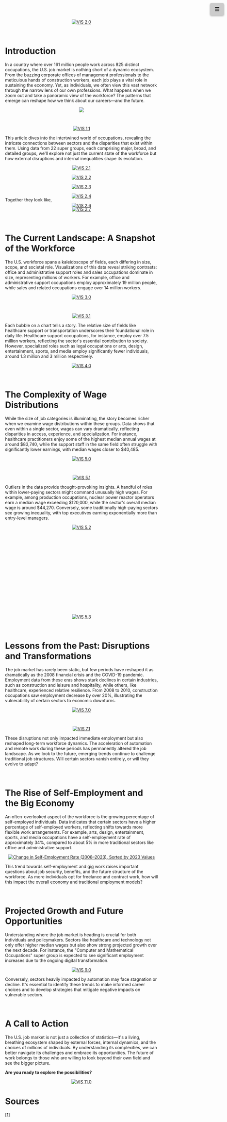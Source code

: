 
<div style="margin:1em calc(50% - 50vw);" align="center">
    <div class='tableauPlaceholder' id='viz1733296304494' style='position: relative'>
        <noscript>
            <a href='#'>
                <img alt='VIS 2.0' src='https://public.tableau.com/static/images/US/USJobs_17332654883260/VIS2_0/1_rss.png' style='border: none' />
            </a>
        </noscript>
        <object class='tableauViz' style='display:none;'>
            <param name='host_url' value='https%3A%2F%2Fpublic.tableau.com%2F' />
            <param name='embed_code_version' value='3' />
            <param name='site_root' value='' />
            <param name='name' value='USJobs_17332654883260/VIS2_0' />
            <param name='tabs' value='no' />
            <param name='toolbar' value='yes' />
            <param name='static_image' value='https://public.tableau.com/static/images/US/USJobs_17332654883260/VIS2_0/1.png' />
            <param name='animate_transition' value='yes' />
            <param name='display_static_image' value='yes' />
            <param name='display_spinner' value='yes' />
            <param name='display_overlay' value='yes' />
            <param name='display_count' value='yes' />
            <param name='language' value='en-US' />
            <param name='filter' value='publish=yes' />
        </object>
    </div>
    <script type='text/javascript'>
        var divElement = document.getElementById('viz1733296304494');
        var vizElement = divElement.getElementsByTagName('object')[0];
        if (divElement.offsetWidth > 800) {
            vizElement.style.width = '1000px';
            vizElement.style.height = '600px';
        } else if (divElement.offsetWidth > 500) {
            vizElement.style.width = '1000px';
            vizElement.style.height = '500px';
        } else {
            vizElement.style.width = '100%';
            vizElement.style.height = '600px';
        }
        var scriptElement = document.createElement('script');
        scriptElement.src = 'https://public.tableau.com/javascripts/api/viz_v1.js';
        vizElement.parentNode.insertBefore(scriptElement, vizElement);
    </script>
</div>

&nbsp;

<div id="stickyMenuIcon" onclick="toggleStickyMenu()" style="
    position: fixed;
    top: 10px;
    right: 10px;
    cursor: pointer;
    z-index: 1000;
    background-color: #ccc;
    padding: 10px 15px;
    border-radius: 5px;
    box-shadow: 0 2px 5px rgba(0,0,0,0.3);
    font-size: 18px;
    font-weight: bold;
    text-align: center;
">
    ☰
</div>


# **Introduction**
In a country where over 161 million people work across 825 distinct occupations, the U.S. job market is nothing short of a dynamic ecosystem. From the buzzing corporate offices of management professionals to the meticulous hands of construction workers, each job plays a vital role in sustaining the economy. Yet, as individuals, we often view this vast network through the narrow lens of our own professions. What happens when we zoom out and take a panoramic view of the workforce? The patterns that emerge can reshape how we think about our careers—and the future.


<div style="margin:1em calc(50% - 50vw);" align="center">
        <div class='tableauPlaceholder' id='viz1733270211721' style='position: relative'><noscript><a href='#'><img alt=' ' src='https:&#47;&#47;public.tableau.com&#47;static&#47;images&#47;US&#47;USJobs_17332654883260&#47;VIS1_0&#47;1_rss.png' style='border: none' /></a></noscript><object class='tableauViz'  style='display:none;'><param name='host_url' value='https%3A%2F%2Fpublic.tableau.com%2F' /> <param name='embed_code_version' value='3' /> <param name='site_root' value='' /><param name='name' value='USJobs_17332654883260&#47;VIS1_0' /><param name='tabs' value='yes' /><param name='toolbar' value='yes' /><param name='static_image' value='https:&#47;&#47;public.tableau.com&#47;static&#47;images&#47;US&#47;USJobs_17332654883260&#47;VIS1_0&#47;1.png' /> <param name='animate_transition' value='yes' /><param name='display_static_image' value='yes' /><param name='display_spinner' value='yes' /><param name='display_overlay' value='yes' /><param name='display_count' value='yes' /><param name='language' value='en-US' /></object></div>                <script type='text/javascript'>                    var divElement = document.getElementById('viz1733270211721');                    var vizElement = divElement.getElementsByTagName('object')[0];                    if ( divElement.offsetWidth > 800 ) { vizElement.style.width='800px';vizElement.style.height='627px';} else if ( divElement.offsetWidth > 500 ) { vizElement.style.width='800px';vizElement.style.height='627px';} else { vizElement.style.width='100%';vizElement.style.height='727px';}+'px';                    var scriptElement = document.createElement('script');                    scriptElement.src = 'https://public.tableau.com/javascripts/api/viz_v1.js';                    vizElement.parentNode.insertBefore(scriptElement, vizElement);                </script>
</div>

&nbsp;

<div style="margin:1em calc(50% - 50vw);" align="center">
        <div class='tableauPlaceholder' id='viz1733280144565' style='position: relative'><noscript><a href='#'><img alt='VIS 1.1 ' src='https:&#47;&#47;public.tableau.com&#47;static&#47;images&#47;US&#47;USJobs_17332654883260&#47;VIS1_1&#47;1_rss.png' style='border: none' /></a></noscript><object class='tableauViz'  style='display:none;'><param name='host_url' value='https%3A%2F%2Fpublic.tableau.com%2F' /> <param name='embed_code_version' value='3' /> <param name='site_root' value='' /><param name='name' value='USJobs_17332654883260&#47;VIS1_1' /><param name='tabs' value='no' /><param name='toolbar' value='yes' /><param name='static_image' value='https:&#47;&#47;public.tableau.com&#47;static&#47;images&#47;US&#47;USJobs_17332654883260&#47;VIS1_1&#47;1.png' /> <param name='animate_transition' value='yes' /><param name='display_static_image' value='yes' /><param name='display_spinner' value='yes' /><param name='display_overlay' value='yes' /><param name='display_count' value='yes' /><param name='language' value='en-US' /><param name='filter' value='publish=yes' /></object></div>                <script type='text/javascript'>                    var divElement = document.getElementById('viz1733280144565');                    var vizElement = divElement.getElementsByTagName('object')[0];                    if ( divElement.offsetWidth > 800 ) { vizElement.style.width='800px';vizElement.style.height='627px';} else if ( divElement.offsetWidth > 500 ) { vizElement.style.width='800px';vizElement.style.height='627px';} else { vizElement.style.width='100%';vizElement.style.height='727px';}+'px';;                    var scriptElement = document.createElement('script');                    scriptElement.src = 'https://public.tableau.com/javascripts/api/viz_v1.js';                    vizElement.parentNode.insertBefore(scriptElement, vizElement);                </script>
</div>

This article dives into the intertwined world of occupations, revealing the intricate connections between sectors and the disparities that exist within them. Using data from 22 super groups, each comprising major, broad, and detailed groups, we'll explore not just the current state of the workforce but how external disruptions and internal inequalities shape its evolution.

<div style="margin:1em calc(50% - 50vw);" align="center">
    <div class='tableauPlaceholder' id='viz1733297201170' style='position: relative'>
        <noscript>
            <a href='#'>
                <img alt='VIS 2.1' src='https://public.tableau.com/static/images/US/USJobs_17332654883260/VIS2_1/1_rss.png' style='border: none' />
            </a>
        </noscript>
        <object class='tableauViz' style='display:none;'>
            <param name='host_url' value='https%3A%2F%2Fpublic.tableau.com%2F' />
            <param name='embed_code_version' value='3' />
            <param name='site_root' value='' />
            <param name='name' value='USJobs_17332654883260/VIS2_1' />
            <param name='tabs' value='no' />
            <param name='toolbar' value='yes' />
            <param name='static_image' value='https://public.tableau.com/static/images/US/USJobs_17332654883260/VIS2_1/1.png' />
            <param name='animate_transition' value='yes' />
            <param name='display_static_image' value='yes' />
            <param name='display_spinner' value='yes' />
            <param name='display_overlay' value='yes' />
            <param name='display_count' value='yes' />
            <param name='language' value='en-US' />
            <param name='filter' value='publish=yes' />
        </object>
    </div>
    <script type='text/javascript'>
        var divElement = document.getElementById('viz1733297201170');
        var vizElement = divElement.getElementsByTagName('object')[0];
        if (divElement.offsetWidth > 800) {
            vizElement.style.width = '1000px';
            vizElement.style.height = '827px';
        } else if (divElement.offsetWidth > 500) {
            vizElement.style.width = '1000px';
            vizElement.style.height = '827px';
        } else {
            vizElement.style.width = '100%';
            vizElement.style.height = '1227px';
        }
        var scriptElement = document.createElement('script');
        scriptElement.src = 'https://public.tableau.com/javascripts/api/viz_v1.js';
        vizElement.parentNode.insertBefore(scriptElement, vizElement);
    </script>
</div>

<div style="margin:1em calc(50% - 50vw);" align="center">
    <div class='tableauPlaceholder' id='viz1733297331757' style='position: relative'>
        <noscript>
            <a href='#'>
                <img alt='VIS 2.2' src='https://public.tableau.com/static/images/US/USJobs_17332654883260/VIS2_2/1_rss.png' style='border: none' />
            </a>
        </noscript>
        <object class='tableauViz' style='display:none;'>
            <param name='host_url' value='https%3A%2F%2Fpublic.tableau.com%2F' />
            <param name='embed_code_version' value='3' />
            <param name='site_root' value='' />
            <param name='name' value='USJobs_17332654883260/VIS2_2' />
            <param name='tabs' value='no' />
            <param name='toolbar' value='yes' />
            <param name='static_image' value='https://public.tableau.com/static/images/US/USJobs_17332654883260/VIS2_2/1.png' />
            <param name='animate_transition' value='yes' />
            <param name='display_static_image' value='yes' />
            <param name='display_spinner' value='yes' />
            <param name='display_overlay' value='yes' />
            <param name='display_count' value='yes' />
            <param name='language' value='en-US' />
            <param name='filter' value='publish=yes' />
        </object>
    </div>
    <script type='text/javascript'>
        var divElement = document.getElementById('viz1733297331757');
        var vizElement = divElement.getElementsByTagName('object')[0];
        if (divElement.offsetWidth > 800) {
            vizElement.style.width = '1000px';
            vizElement.style.height = '827px';
        } else if (divElement.offsetWidth > 500) {
            vizElement.style.width = '1000px';
            vizElement.style.height = '827px';
        } else {
            vizElement.style.width = '100%';
            vizElement.style.height = '1227px';
        }
        var scriptElement = document.createElement('script');
        scriptElement.src = 'https://public.tableau.com/javascripts/api/viz_v1.js';
        vizElement.parentNode.insertBefore(scriptElement, vizElement);
    </script>
</div>

<div style="margin:1em calc(50% - 50vw);" align="center">
    <div class='tableauPlaceholder' id='viz1733297444285' style='position: relative'>
        <noscript>
            <a href='#'>
                <img alt='VIS 2.3' src='https://public.tableau.com/static/images/US/USJobs_17332654883260/VIS2_3/1_rss.png' style='border: none' />
            </a>
        </noscript>
        <object class='tableauViz' style='display:none;'>
            <param name='host_url' value='https%3A%2F%2Fpublic.tableau.com%2F' />
            <param name='embed_code_version' value='3' />
            <param name='site_root' value='' />
            <param name='name' value='USJobs_17332654883260/VIS2_3' />
            <param name='tabs' value='no' />
            <param name='toolbar' value='yes' />
            <param name='static_image' value='https://public.tableau.com/static/images/US/USJobs_17332654883260/VIS2_3/1.png' />
            <param name='animate_transition' value='yes' />
            <param name='display_static_image' value='yes' />
            <param name='display_spinner' value='yes' />
            <param name='display_overlay' value='yes' />
            <param name='display_count' value='yes' />
            <param name='language' value='en-US' />
            <param name='filter' value='publish=yes' />
        </object>
    </div>
    <script type='text/javascript'>
        var divElement = document.getElementById('viz1733297444285');
        var vizElement = divElement.getElementsByTagName('object')[0];
        if (divElement.offsetWidth > 800) {
            vizElement.style.width = '1000px';
            vizElement.style.height = '827px';
        } else if (divElement.offsetWidth > 500) {
            vizElement.style.width = '1000px';
            vizElement.style.height = '827px';
        } else {
            vizElement.style.width = '100%';
            vizElement.style.height = '1227px';
        }
        var scriptElement = document.createElement('script');
        scriptElement.src = 'https://public.tableau.com/javascripts/api/viz_v1.js';
        vizElement.parentNode.insertBefore(scriptElement, vizElement);
    </script>
</div>

<div style="margin:1em calc(50% - 50vw);" align="center">
    <div class='tableauPlaceholder' id='viz1733297524888' style='position: relative'>
        <noscript>
            <a href='#'>
                <img alt='VIS 2.4' src='https://public.tableau.com/static/images/US/USJobs_17332654883260/VIS2_4/1_rss.png' style='border: none' />
            </a>
        </noscript>
        <object class='tableauViz' style='display:none;'>
            <param name='host_url' value='https%3A%2F%2Fpublic.tableau.com%2F' />
            <param name='embed_code_version' value='3' />
            <param name='site_root' value='' />
            <param name='name' value='USJobs_17332654883260/VIS2_4' />
            <param name='tabs' value='no' />
            <param name='toolbar' value='yes' />
            <param name='static_image' value='https://public.tableau.com/static/images/US/USJobs_17332654883260/VIS2_4/1.png' />
            <param name='animate_transition' value='yes' />
            <param name='display_static_image' value='yes' />
            <param name='display_spinner' value='yes' />
            <param name='display_overlay' value='yes' />
            <param name='display_count' value='yes' />
            <param name='language' value='en-US' />
            <param name='filter' value='publish=yes' />
        </object>
    </div>
    <script type='text/javascript'>
        var divElement = document.getElementById('viz1733297524888');
        var vizElement = divElement.getElementsByTagName('object')[0];
        if (divElement.offsetWidth > 800) {
            vizElement.style.width = '1000px';
            vizElement.style.height = '827px';
        } else if (divElement.offsetWidth > 500) {
            vizElement.style.width = '1000px';
            vizElement.style.height = '827px';
        } else {
            vizElement.style.width = '100%';
            vizElement.style.height = '1227px';
        }
        var scriptElement = document.createElement('script');
        scriptElement.src = 'https://public.tableau.com/javascripts/api/viz_v1.js';
        vizElement.parentNode.insertBefore(scriptElement, vizElement);
    </script>
</div>

<div style="margin:1em calc(50% - 50vw);" align="center">
    <div class='tableauPlaceholder' id='viz1733297563140' style='position: relative'>
        <noscript>
            <a href='#'>
                <img alt='VIS 2.6' src='https://public.tableau.com/static/images/US/USJobs_17332654883260/VIS2_6/1_rss.png' style='border: none' />
            </a>
        </noscript>
        <object class='tableauViz' style='display:none;'>
            <param name='host_url' value='https%3A%2F%2Fpublic.tableau.com%2F' />
            <param name='embed_code_version' value='3' />
            <param name='site_root' value='' />
            <param name='name' value='USJobs_17332654883260/VIS2_6' />
            <param name='tabs' value='no' />
            <param name='toolbar' value='yes' />
            <param name='static_image' value='https://public.tableau.com/static/images/US/USJobs_17332654883260/VIS2_6/1.png' />
            <param name='animate_transition' value='yes' />
            <param name='display_static_image' value='yes' />
            <param name='display_spinner' value='yes' />
            <param name='display_overlay' value='yes' />
            <param name='display_count' value='yes' />
            <param name='language' value='en-US' />
            <param name='filter' value='publish=yes' />
        </object>
    </div>
    <script type='text/javascript'>
        var divElement = document.getElementById('viz1733297563140');
        var vizElement = divElement.getElementsByTagName('object')[0];
        if (divElement.offsetWidth > 800) {
            vizElement.style.width = '1000px';
            vizElement.style.height = '550px';
        } else if (divElement.offsetWidth > 500) {
            vizElement.style.width = '1000px';
            vizElement.style.height = '550px';
        } else {
            vizElement.style.width = '100%';
            vizElement.style.height = '550px';
        }
        var scriptElement = document.createElement('script');
        scriptElement.src = 'https://public.tableau.com/javascripts/api/viz_v1.js';
        vizElement.parentNode.insertBefore(scriptElement, vizElement);
    </script>
</div>

<div style="margin-top: -50px;">
    Together they look like,
</div>


<div style="margin:1em calc(50% - 50vw);" align="center">
    <div class='tableauPlaceholder' id='viz1733326794334' style='position: relative'>
        <noscript>
            <a href='#'>
                <img alt='VIS 2.7' src='https://public.tableau.com/static/images/US/USJobs_17332654883260/VIS2_7/1_rss.png' style='border: none' />
            </a>
        </noscript>
        <object class='tableauViz' style='display:none;'>
            <param name='host_url' value='https%3A%2F%2Fpublic.tableau.com%2F' />
            <param name='embed_code_version' value='3' />
            <param name='site_root' value='' />
            <param name='name' value='USJobs_17332654883260/VIS2_7' />
            <param name='tabs' value='no' />
            <param name='toolbar' value='yes' />
            <param name='static_image' value='https://public.tableau.com/static/images/US/USJobs_17332654883260/VIS2_7/1.png' />
            <param name='animate_transition' value='yes' />
            <param name='display_static_image' value='yes' />
            <param name='display_spinner' value='yes' />
            <param name='display_overlay' value='yes' />
            <param name='display_count' value='yes' />
            <param name='language' value='en-US' />
            <param name='filter' value='publish=yes' />
        </object>
    </div>
    <script type='text/javascript'>
        var divElement = document.getElementById('viz1733326794334');
        var vizElement = divElement.getElementsByTagName('object')[0];
        if (divElement.offsetWidth > 800) {
            vizElement.style.width = '1000px';
            vizElement.style.height = '827px';
        } else if (divElement.offsetWidth > 500) {
            vizElement.style.width = '1000px';
            vizElement.style.height = '827px';
        } else {
            vizElement.style.width = '100%';
            vizElement.style.height = '1227px';
        }
        var scriptElement = document.createElement('script');
        scriptElement.src = 'https://public.tableau.com/javascripts/api/viz_v1.js';
        vizElement.parentNode.insertBefore(scriptElement, vizElement);
    </script>
</div>


&nbsp;

# **The Current Landscape: A Snapshot of the Workforce**
The U.S. workforce spans a kaleidoscope of fields, each differing in size, scope, and societal role. Visualizations of this data reveal striking contrasts: office and administrative support roles and sales occupations dominate in size, representing millions of workers. For example, office and administrative support occupations employ approximately 19 million people, while sales and related occupations engage over 14 million workers.

<div style="margin:1em calc(50% - 50vw);" align="center">
    <div class='tableauPlaceholder' id='viz1733281655884' style='position: relative'>
        <noscript>
            <a href='#'>
                <img alt='VIS 3.0' src='https://public.tableau.com/static/images/US/USJobs_17332654883260/VIS3_0/1_rss.png' style='border: none' />
            </a>
        </noscript>
        <object class='tableauViz' style='display:none;'>
            <param name='host_url' value='https%3A%2F%2Fpublic.tableau.com%2F' />
            <param name='embed_code_version' value='3' />
            <param name='site_root' value='' />
            <param name='name' value='USJobs_17332654883260/VIS3_0' />
            <param name='tabs' value='yes' />
            <param name='toolbar' value='yes' />
            <param name='static_image' value='https://public.tableau.com/static/images/US/USJobs_17332654883260/VIS3_0/1.png' />
            <param name='animate_transition' value='yes' />
            <param name='display_static_image' value='yes' />
            <param name='display_spinner' value='yes' />
            <param name='display_overlay' value='yes' />
            <param name='display_count' value='yes' />
            <param name='language' value='en-US' />
            <param name='filter' value='publish=yes' />
        </object>
    </div>
    <script type='text/javascript'>
        var divElement = document.getElementById('viz1733281655884');
        var vizElement = divElement.getElementsByTagName('object')[0];
        if (divElement.offsetWidth > 800) {
            vizElement.style.width = '800px';
            vizElement.style.height = '500px';
        } else if (divElement.offsetWidth > 500) {
            vizElement.style.width = '800px';
            vizElement.style.height = '500px';
        } else {
            vizElement.style.width = '100%';
            vizElement.style.height = '500px';
        }
        var scriptElement = document.createElement('script');
        scriptElement.src = 'https://public.tableau.com/javascripts/api/viz_v1.js';
        vizElement.parentNode.insertBefore(scriptElement, vizElement);
    </script>
</div>

&nbsp;

<div style="margin:1em calc(50% - 50vw);" align="center">
    <div class='tableauPlaceholder' id='viz1733281842067' style='position: relative'>
        <noscript>
            <a href='#'>
                <img alt='VIS 3.1' src='https://public.tableau.com/static/images/US/USJobs_17332654883260/VIS3_1/1_rss.png' style='border: none' />
            </a>
        </noscript>
        <object class='tableauViz' style='display:none;'>
            <param name='host_url' value='https%3A%2F%2Fpublic.tableau.com%2F' />
            <param name='embed_code_version' value='3' />
            <param name='site_root' value='' />
            <param name='name' value='USJobs_17332654883260/VIS3_1' />
            <param name='tabs' value='yes' />
            <param name='toolbar' value='yes' />
            <param name='static_image' value='https://public.tableau.com/static/images/US/USJobs_17332654883260/VIS3_1/1.png' />
            <param name='animate_transition' value='yes' />
            <param name='display_static_image' value='yes' />
            <param name='display_spinner' value='yes' />
            <param name='display_overlay' value='yes' />
            <param name='display_count' value='yes' />
            <param name='language' value='en-US' />
            <param name='filter' value='publish=yes' />
        </object>
    </div>
    <script type='text/javascript'>
        var divElement = document.getElementById('viz1733281842067');
        var vizElement = divElement.getElementsByTagName('object')[0];
        if (divElement.offsetWidth > 800) {
            vizElement.style.width = '800px';
            vizElement.style.height = '500px';
        } else if (divElement.offsetWidth > 500) {
            vizElement.style.width = '800px';
            vizElement.style.height = '500px';
        } else {
            vizElement.style.width = '100%';
            vizElement.style.height = '500px';
        }
        var scriptElement = document.createElement('script');
        scriptElement.src = 'https://public.tableau.com/javascripts/api/viz_v1.js';
        vizElement.parentNode.insertBefore(scriptElement, vizElement);
    </script>
</div>


Each bubble on a chart tells a story. The relative size of fields like healthcare support or transportation underscores their foundational role in daily life. Healthcare support occupations, for instance, employ over 7.5 million workers, reflecting the sector's essential contribution to society. However, specialized roles such as legal occupations or arts, design, entertainment, sports, and media employ significantly fewer individuals, around 1.3 million and 3 million respectively.

<div style="margin:1em calc(50% - 50vw);" align="center">
    <div class='tableauPlaceholder' id='viz1733281944172' style='position: relative'>
        <noscript>
            <a href='#'>
                <img alt='VIS 4.0' src='https://public.tableau.com/static/images/US/USJobs_17332654883260/VIS4_0/1_rss.png' style='border: none' />
            </a>
        </noscript>
        <object class='tableauViz' style='display:none;'>
            <param name='host_url' value='https%3A%2F%2Fpublic.tableau.com%2F' />
            <param name='embed_code_version' value='3' />
            <param name='site_root' value='' />
            <param name='name' value='USJobs_17332654883260/VIS4_0' />
            <param name='tabs' value='yes' />
            <param name='toolbar' value='yes' />
            <param name='static_image' value='https://public.tableau.com/static/images/US/USJobs_17332654883260/VIS4_0/1.png' />
            <param name='animate_transition' value='yes' />
            <param name='display_static_image' value='yes' />
            <param name='display_spinner' value='yes' />
            <param name='display_overlay' value='yes' />
            <param name='display_count' value='yes' />
            <param name='language' value='en-US' />
            <param name='filter' value='publish=yes' />
        </object>
    </div>
    <script type='text/javascript'>
        var divElement = document.getElementById('viz1733281944172');
        var vizElement = divElement.getElementsByTagName('object')[0];
        if (divElement.offsetWidth > 800) {
            vizElement.style.width = '800px';
            vizElement.style.height = '500px';
        } else if (divElement.offsetWidth > 500) {
            vizElement.style.width = '800px';
            vizElement.style.height = '500px';
        } else {
            vizElement.style.width = '100%';
            vizElement.style.height = '500px';
        }
        var scriptElement = document.createElement('script');
        scriptElement.src = 'https://public.tableau.com/javascripts/api/viz_v1.js';
        vizElement.parentNode.insertBefore(scriptElement, vizElement);
    </script>
</div>


&nbsp;

# **The Complexity of Wage Distributions**

While the size of job categories is illuminating, the story becomes richer when we examine wage distributions within these groups. Data shows that even within a single sector, wages can vary dramatically, reflecting disparities in access, experience, and specialization. For instance, healthcare practitioners enjoy some of the highest median annual wages at around $83,740, while the support staff in the same field often struggle with significantly lower earnings, with median wages closer to $40,485.


<div style="margin:1em calc(50% - 50vw);" align="center">
    <div class='tableauPlaceholder' id='viz1733280334472' style='position: relative'>
        <noscript>
            <a href='#'>
                <img alt='VIS 5.0' src='https://public.tableau.com/static/images/US/USJobs_17332654883260/VIS5_0/1_rss.png' style='border: none' />
            </a>
        </noscript>
        <object class='tableauViz' style='display:none;'>
            <param name='host_url' value='https%3A%2F%2Fpublic.tableau.com%2F' />
            <param name='embed_code_version' value='3' />
            <param name='site_root' value='' />
            <param name='name' value='USJobs_17332654883260/VIS5_0' />
            <param name='tabs' value='yes' />
            <param name='toolbar' value='yes' />
            <param name='static_image' value='https://public.tableau.com/static/images/US/USJobs_17332654883260/VIS5_0/1.png' />
            <param name='animate_transition' value='yes' />
            <param name='display_static_image' value='yes' />
            <param name='display_spinner' value='yes' />
            <param name='display_overlay' value='yes' />
            <param name='display_count' value='yes' />
            <param name='language' value='en-US' />
            <param name='filter' value='publish=yes' />
        </object>
    </div>
    <script type='text/javascript'>
        var divElement = document.getElementById('viz1733280334472');
        var vizElement = divElement.getElementsByTagName('object')[0];
        if (divElement.offsetWidth > 800) {
            vizElement.style.width = '1200px';
            vizElement.style.height = '900px';
        } else if (divElement.offsetWidth > 500) {
            vizElement.style.width = '1200px';
            vizElement.style.height = '900px';
        } else {
            vizElement.style.width = '100%';
            vizElement.style.height = '900px';
        }
        var scriptElement = document.createElement('script');
        scriptElement.src = 'https://public.tableau.com/javascripts/api/viz_v1.js';
        vizElement.parentNode.insertBefore(scriptElement, vizElement);
    </script>
</div>

&nbsp;

<div style="margin:1em calc(50% - 50vw);" align="center">
    <div class='tableauPlaceholder' id='viz1733280605216' style='position: relative'>
        <noscript>
            <a href='#'>
                <img alt='VIS 5.1' src='https://public.tableau.com/static/images/US/USJobs_17332654883260/VIS5_1/1_rss.png' style='border: none' />
            </a>
        </noscript>
        <object class='tableauViz' style='display:none;'>
            <param name='host_url' value='https%3A%2F%2Fpublic.tableau.com%2F' />
            <param name='embed_code_version' value='3' />
            <param name='site_root' value='' />
            <param name='name' value='USJobs_17332654883260/VIS5_1' />
            <param name='tabs' value='yes' />
            <param name='toolbar' value='yes' />
            <param name='static_image' value='https://public.tableau.com/static/images/US/USJobs_17332654883260/VIS5_1/1.png' />
            <param name='animate_transition' value='yes' />
            <param name='display_static_image' value='yes' />
            <param name='display_spinner' value='yes' />
            <param name='display_overlay' value='yes' />
            <param name='display_count' value='yes' />
            <param name='language' value='en-US' />
            <param name='filter' value='publish=yes' />
        </object>
    </div>
    <script type='text/javascript'>
        var divElement = document.getElementById('viz1733280605216');
        var vizElement = divElement.getElementsByTagName('object')[0];
        if (divElement.offsetWidth > 800) {
            vizElement.style.width = '800px';
            vizElement.style.height = '500px';
        } else if (divElement.offsetWidth > 500) {
            vizElement.style.width = '800px';
            vizElement.style.height = '500px';
        } else {
            vizElement.style.width = '100%';
            vizElement.style.height = '500px';
        }
        var scriptElement = document.createElement('script');
        scriptElement.src = 'https://public.tableau.com/javascripts/api/viz_v1.js';
        vizElement.parentNode.insertBefore(scriptElement, vizElement);
    </script>
</div>



Outliers in the data provide thought-provoking insights. A handful of roles within lower-paying sectors might command unusually high wages. For example, among production occupations, nuclear power reactor operators earn a median wage exceeding $120,000, while the sector's overall median wage is around $44,270. Conversely, some traditionally high-paying sectors see growing inequality, with top executives earning exponentially more than entry-level managers.

<div style="margin:1em calc(50% - 50vw);" align="center">
    <div class="tableauContainer" style="position: relative; width: 800px; height: 250px; overflow: hidden;">
        <!-- Crop the Tableau visualization container -->
        <div class='tableauPlaceholder' id='viz1733280699220' style='position: absolute; top: 0; left: 0; width: 800px; height: 500px;'>
            <noscript>
                <a href='#'>
                    <img alt='VIS 5.2' src='https://public.tableau.com/static/images/ZK/ZK4BP5GX8/1_rss.png' style='border: none' />
                </a>
            </noscript>
            <object class='tableauViz' style='display:none;'>
                <param name='host_url' value='https%3A%2F%2Fpublic.tableau.com%2F' />
                <param name='embed_code_version' value='3' />
                <param name='path' value='shared/ZK4BP5GX8' />
                <param name='toolbar' value='yes' />
                <param name='static_image' value='https://public.tableau.com/static/images/ZK/ZK4BP5GX8/1.png' />
                <param name='animate_transition' value='yes' />
                <param name='display_static_image' value='yes' />
                <param name='display_spinner' value='yes' />
                <param name='display_overlay' value='yes' />
                <param name='display_count' value='yes' />
                <param name='language' value='en-US' />
                <param name='filter' value='publish=yes' />
            </object>
        </div>
    </div>
    <script type='text/javascript'>
        var divElement = document.getElementById('viz1733280699220');
        var vizElement = divElement.getElementsByTagName('object')[0];
        if (divElement.offsetWidth > 800) {
            vizElement.style.width = '800px';
            vizElement.style.height = '500px';
        } else if (divElement.offsetWidth > 500) {
            vizElement.style.width = '800px';
            vizElement.style.height = '500px';
        } else {
            vizElement.style.width = '100%';
            vizElement.style.height = '500px';
        }
        var scriptElement = document.createElement('script');
        scriptElement.src = 'https://public.tableau.com/javascripts/api/viz_v1.js';
        vizElement.parentNode.insertBefore(scriptElement, vizElement);
    </script>
</div>


&nbsp;

<div style="margin:1em calc(50% - 50vw);" align="center">
    <div class='tableauPlaceholder' id='viz1733280854107' style='position: relative'>
        <noscript>
            <a href='#'>
                <img alt='VIS 5.3' src='https://public.tableau.com/static/images/US/USJobs_17332654883260/VIS5_3/1_rss.png' style='border: none' />
            </a>
        </noscript>
        <object class='tableauViz' style='display:none;'>
            <param name='host_url' value='https%3A%2F%2Fpublic.tableau.com%2F' />
            <param name='embed_code_version' value='3' />
            <param name='site_root' value='' />
            <param name='name' value='USJobs_17332654883260/VIS5_3' />
            <param name='tabs' value='yes' />
            <param name='toolbar' value='yes' />
            <param name='static_image' value='https://public.tableau.com/static/images/US/USJobs_17332654883260/VIS5_3/1.png' />
            <param name='animate_transition' value='yes' />
            <param name='display_static_image' value='yes' />
            <param name='display_spinner' value='yes' />
            <param name='display_overlay' value='yes' />
            <param name='display_count' value='yes' />
            <param name='language' value='en-US' />
            <param name='filter' value='publish=yes' />
        </object>
    </div>
    <script type='text/javascript'>
        var divElement = document.getElementById('viz1733280854107');
        var vizElement = divElement.getElementsByTagName('object')[0];
        if (divElement.offsetWidth > 800) {
            vizElement.style.width = '1000px';
            vizElement.style.height = '827px';
        } else if (divElement.offsetWidth > 500) {
            vizElement.style.width = '1000px';
            vizElement.style.height = '827px';
        } else {
            vizElement.style.width = '100%';
            vizElement.style.height = '727px';
        }
        var scriptElement = document.createElement('script');
        scriptElement.src = 'https://public.tableau.com/javascripts/api/viz_v1.js';
        vizElement.parentNode.insertBefore(scriptElement, vizElement);
    </script>
</div>

&nbsp;

# **Lessons from the Past: Disruptions and Transformations**
The job market has rarely been static, but few periods have reshaped it as dramatically as the 2008 financial crisis and the COVID-19 pandemic. Employment data from these eras shows stark declines in certain industries, such as construction and leisure and hospitality, while others, like healthcare, experienced relative resilience. From 2008 to 2010, construction occupations saw employment decrease by over 20%, illustrating the vulnerability of certain sectors to economic downturns.

<div style="margin:1em calc(50% - 50vw);" align="center">
    <div class='tableauPlaceholder' id='viz1733280970108' style='position: relative'>
        <noscript>
            <a href='#'>
                <img alt='VIS 7.0' src='https://public.tableau.com/static/images/US/USJobs_17332654883260/VIS7_0/1_rss.png' style='border: none' />
            </a>
        </noscript>
        <object class='tableauViz' style='display:none;'>
            <param name='host_url' value='https%3A%2F%2Fpublic.tableau.com%2F' />
            <param name='embed_code_version' value='3' />
            <param name='site_root' value='' />
            <param name='name' value='USJobs_17332654883260/VIS7_0' />
            <param name='tabs' value='yes' />
            <param name='toolbar' value='yes' />
            <param name='static_image' value='https://public.tableau.com/static/images/US/USJobs_17332654883260/VIS7_0/1.png' />
            <param name='animate_transition' value='yes' />
            <param name='display_static_image' value='yes' />
            <param name='display_spinner' value='yes' />
            <param name='display_overlay' value='yes' />
            <param name='display_count' value='yes' />
            <param name='language' value='en-US' />
            <param name='filter' value='publish=yes' />
        </object>
    </div>
    <script type='text/javascript'>
        var divElement = document.getElementById('viz1733280970108');
        var vizElement = divElement.getElementsByTagName('object')[0];
        if (divElement.offsetWidth > 800) {
            vizElement.style.width = '1000px';
            vizElement.style.height = '827px';
        } else if (divElement.offsetWidth > 500) {
            vizElement.style.width = '1000px';
            vizElement.style.height = '827px';
        } else {
            vizElement.style.width = '100%';
            vizElement.style.height = '727px';
        }
        var scriptElement = document.createElement('script');
        scriptElement.src = 'https://public.tableau.com/javascripts/api/viz_v1.js';
        vizElement.parentNode.insertBefore(scriptElement, vizElement);
    </script>
</div>

&nbsp;

<div style="margin:1em calc(50% - 50vw);" align="center">
    <div class='tableauPlaceholder' id='viz1733281185129' style='position: relative'>
        <noscript>
            <a href='#'>
                <img alt='VIS 7.1' src='https://public.tableau.com/static/images/US/USJobs_17332654883260/VIS7_1/1_rss.png' style='border: none' />
            </a>
        </noscript>
        <object class='tableauViz' style='display:none;'>
            <param name='host_url' value='https%3A%2F%2Fpublic.tableau.com%2F' />
            <param name='embed_code_version' value='3' />
            <param name='site_root' value='' />
            <param name='name' value='USJobs_17332654883260/VIS7_1' />
            <param name='tabs' value='yes' />
            <param name='toolbar' value='yes' />
            <param name='static_image' value='https://public.tableau.com/static/images/US/USJobs_17332654883260/VIS7_1/1.png' />
            <param name='animate_transition' value='yes' />
            <param name='display_static_image' value='yes' />
            <param name='display_spinner' value='yes' />
            <param name='display_overlay' value='yes' />
            <param name='display_count' value='yes' />
            <param name='language' value='en-US' />
            <param name='filter' value='publish=yes' />
        </object>
    </div>
    <script type='text/javascript'>
        var divElement = document.getElementById('viz1733281185129');
        var vizElement = divElement.getElementsByTagName('object')[0];
        if (divElement.offsetWidth > 800) {
            vizElement.style.width = '1000px';
            vizElement.style.height = '750px';
        } else if (divElement.offsetWidth > 500) {
            vizElement.style.width = '1000px';
            vizElement.style.height = '750px';
        } else {
            vizElement.style.width = '100%';
            vizElement.style.height = '750px';
        }
        var scriptElement = document.createElement('script');
        scriptElement.src = 'https://public.tableau.com/javascripts/api/viz_v1.js';
        vizElement.parentNode.insertBefore(scriptElement, vizElement);
    </script>
</div>



These disruptions not only impacted immediate employment but also reshaped long-term workforce dynamics. The acceleration of automation and remote work during these periods has permanently altered the job landscape. As we look to the future, emerging trends continue to challenge traditional job structures. Will certain sectors vanish entirely, or will they evolve to adapt?


&nbsp;

# **The Rise of Self-Employment and the Big Economy**
An often-overlooked aspect of the workforce is the growing percentage of self-employed individuals. Data indicates that certain sectors have a higher percentage of self-employed workers, reflecting shifts towards more flexible work arrangements. For example, arts, design, entertainment, sports, and media occupations have a self-employment rate of approximately 34%, compared to about 5% in more traditional sectors like office and administrative support.


<div style="margin:1em calc(50% - 50vw);" align="center">
    <div class='tableauPlaceholder' id='viz1733290396216' style='position: relative'>
        <noscript>
            <a href='#'>
                <img alt='Change in Self-Employment Rate (2008–2023), Sorted by 2023 Values' src='https://public.tableau.com/static/images/US/USJobs_17332654883260/VIS8_0/1_rss.png' style='border: none' />
            </a>
        </noscript>
        <object class='tableauViz' style='display:none;'>
            <param name='host_url' value='https%3A%2F%2Fpublic.tableau.com%2F' />
            <param name='embed_code_version' value='3' />
            <param name='site_root' value='' />
            <param name='name' value='USJobs_17332654883260/VIS8_0' />
            <param name='tabs' value='yes' />
            <param name='toolbar' value='yes' />
            <param name='static_image' value='https://public.tableau.com/static/images/US/USJobs_17332654883260/VIS8_0/1.png' />
            <param name='animate_transition' value='yes' />
            <param name='display_static_image' value='yes' />
            <param name='display_spinner' value='yes' />
            <param name='display_overlay' value='yes' />
            <param name='display_count' value='yes' />
            <param name='language' value='en-US' />
            <param name='filter' value='publish=yes' />
        </object>
    </div>
    <script type='text/javascript'>
        var divElement = document.getElementById('viz1733290396216');
        var vizElement = divElement.getElementsByTagName('object')[0];
        if (divElement.offsetWidth > 800) {
            vizElement.style.width = '1000px';
            vizElement.style.height = '750px';
        } else if (divElement.offsetWidth > 500) {
            vizElement.style.width = '1000px';
            vizElement.style.height = '750px';
        } else {
            vizElement.style.width = '100%';
            vizElement.style.height = '750px';
        }
        var scriptElement = document.createElement('script');
        scriptElement.src = 'https://public.tableau.com/javascripts/api/viz_v1.js';
        vizElement.parentNode.insertBefore(scriptElement, vizElement);
    </script>
</div>


This trend towards self-employment and gig work raises important questions about job security, benefits, and the future structure of the workforce. As more individuals opt for freelance and contract work, how will this impact the overall economy and traditional employment models?

&nbsp;

# **Projected Growth and Future Opportunities**
Understanding where the job market is heading is crucial for both individuals and policymakers. Sectors like healthcare and technology not only offer higher median wages but also show strong projected growth over the next decade. For instance, the "Computer and Mathematical Occupations" super group is expected to see significant employment increases due to the ongoing digital transformation.


<div style="margin:1em calc(50% - 50vw);" align="center">
    <div class='tableauPlaceholder' id='viz1733289579011' style='position: relative'>
        <noscript>
            <a href='#'>
                <img alt='VIS 9.0' src='https://public.tableau.com/static/images/US/USJobs_17332654883260/VIS9_0/1_rss.png' style='border: none' />
            </a>
        </noscript>
        <object class='tableauViz' style='display:none;'>
            <param name='host_url' value='https%3A%2F%2Fpublic.tableau.com%2F' />
            <param name='embed_code_version' value='3' />
            <param name='site_root' value='' />
            <param name='name' value='USJobs_17332654883260/VIS9_0' />
            <param name='tabs' value='yes' />
            <param name='toolbar' value='yes' />
            <param name='static_image' value='https://public.tableau.com/static/images/US/USJobs_17332654883260/VIS9_0/1.png' />
            <param name='animate_transition' value='yes' />
            <param name='display_static_image' value='yes' />
            <param name='display_spinner' value='yes' />
            <param name='display_overlay' value='yes' />
            <param name='display_count' value='yes' />
            <param name='language' value='en-US' />
            <param name='filter' value='publish=yes' />
        </object>
    </div>
    <script type='text/javascript'>
        var divElement = document.getElementById('viz1733289579011');
        var vizElement = divElement.getElementsByTagName('object')[0];
        if (divElement.offsetWidth > 800) {
            vizElement.style.width = '1100px';
            vizElement.style.height = '900px';
        } else if (divElement.offsetWidth > 500) {
            vizElement.style.width = '1100px';
            vizElement.style.height = '900px';
        } else {
            vizElement.style.width = '100%';
            vizElement.style.height = '900px';
        }
        var scriptElement = document.createElement('script');
        scriptElement.src = 'https://public.tableau.com/javascripts/api/viz_v1.js';
        vizElement.parentNode.insertBefore(scriptElement, vizElement);
    </script>
</div>

Conversely, sectors heavily impacted by automation may face stagnation or decline. It's essential to identify these trends to make informed career choices and to develop strategies that mitigate negative impacts on vulnerable sectors.

&nbsp;


# **A Call to Action**
The U.S. job market is not just a collection of statistics—it's a living, breathing ecosystem shaped by external forces, internal dynamics, and the choices of millions of individuals. By understanding its complexities, we can better navigate its challenges and embrace its opportunities. The future of work belongs to those who are willing to look beyond their own field and see the bigger picture.

**Are you ready to explore the possibilities?**

<div style="margin:1em calc(50% - 50vw);" align="center">
    <div class='tableauPlaceholder' id='viz1733290185747' style='position: relative'>
        <noscript>
            <a href='#'>
                <img alt='VIS 11.0' src='https://public.tableau.com/static/images/US/USJobs_17332654883260/VIS11_0/1_rss.png' style='border: none' />
            </a>
        </noscript>
        <object class='tableauViz' style='display:none;'>
            <param name='host_url' value='https%3A%2F%2Fpublic.tableau.com%2F' />
            <param name='embed_code_version' value='3' />
            <param name='site_root' value='' />
            <param name='name' value='USJobs_17332654883260/VIS11_0' />
            <param name='tabs' value='yes' />
            <param name='toolbar' value='yes' />
            <param name='static_image' value='https://public.tableau.com/static/images/US/USJobs_17332654883260/VIS11_0/1.png' />
            <param name='animate_transition' value='yes' />
            <param name='display_static_image' value='yes' />
            <param name='display_spinner' value='yes' />
            <param name='display_overlay' value='yes' />
            <param name='display_count' value='yes' />
            <param name='language' value='en-US' />
            <param name='filter' value='publish=yes' />
        </object>
    </div>
    <script type='text/javascript'>
        var divElement = document.getElementById('viz1733290185747');
        var vizElement = divElement.getElementsByTagName('object')[0];
        if (divElement.offsetWidth > 800) {
            vizElement.style.width = '1000px';
            vizElement.style.height = '750px';
        } else if (divElement.offsetWidth > 500) {
            vizElement.style.width = '1000px';
            vizElement.style.height = '750px';
        } else {
            vizElement.style.width = '100%';
            vizElement.style.height = '750px';
        }
        var scriptElement = document.createElement('script');
        scriptElement.src = 'https://public.tableau.com/javascripts/api/viz_v1.js';
        vizElement.parentNode.insertBefore(scriptElement, vizElement);
    </script>
</div>


# Sources
[1] 


<div id="stickyMenu" style="
    position: fixed;
    top: 50px;
    right: 10px;
    width: 300px;
    display: none; /* Initially hidden */
    background-color: white;
    border: 1px solid #ccc;
    border-radius: 5px;
    box-shadow: 0 2px 5px rgba(0, 0, 0, 0.3);
    z-index: 999;
    padding: 10px;
    overflow-y: visible; /* Prevent scrolling */
    height: auto; /* Adjust height dynamically */
">
    <h3>Occupation Abbreviations</h3>
    <p><b>AEN:</b> Architecture and Engineering Occupations</p>
    <p><b>ART:</b> Arts, Design, Entertainment, Sports, and Media Occupations</p>
    <p><b>BFO:</b> Business and Financial Operations Occupations</p>
    <p><b>BGM:</b> Building and Grounds Cleaning and Maintenance Occupations</p>
    <p><b>CMT:</b> Computer and Mathematical Occupations</p>
    <p><b>CON:</b> Construction and Extraction Occupations</p>
    <p><b>CSS:</b> Community and Social Service Occupations</p>
    <p><b>EDU:</b> Education, Training, and Library Occupations</p>
    <p><b>FDS:</b> Food Preparation and Serving Related Occupations</p>
    <p><b>FFF:</b> Farming, Fishing, and Forestry Occupations</p>
    <p><b>HCS:</b> Healthcare Support Occupations</p>
    <p><b>HPT:</b> Healthcare Practitioners and Technical Occupations</p>
    <p><b>IMR:</b> Installation, Maintenance, and Repair Occupations</p>
    <p><b>LEG:</b> Legal Occupations</p>
    <p><b>LPS:</b> Life, Physical, and Social Science Occupations</p>
    <p><b>MGT:</b> Management Occupations</p>
    <p><b>OAS:</b> Office and Administrative Support Occupations</p>
    <p><b>PCS:</b> Personal Care and Service Occupations</p>
    <p><b>PRO:</b> Production Occupations</p>
    <p><b>PSO:</b> Protective Service Occupations</p>
    <p><b>SAL:</b> Sales and Related Occupations</p>
    <p><b>TMM:</b> Transportation and Material Moving Occupations</p>
</div>


<script>
function toggleStickyMenu() {
    var menu = document.getElementById('stickyMenu');
    menu.style.display = menu.style.display === 'none' || menu.style.display === '' ? 'block' : 'none';
}
</script>
